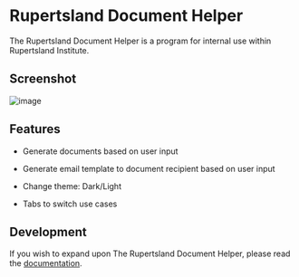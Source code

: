# Rupertsland Document Helper

The Rupertsland Document Helper is a program for internal use within Rupertsland Institute.

## Screenshot

![image](https://github.com/etracrupertsland/Ambassador-Program-Document-Generator/assets/132302674/884051bd-ecbe-42b1-b467-b02799723c94)

## Features

- Generate documents based on user input
  
- Generate email template to document recipient based on user input
  
- Change theme: Dark/Light

- Tabs to switch use cases

## Development

If you wish to expand upon The Rupertsland Document Helper, please read the [documentation](https://github.com/etracrupertsland/Ambassador-Program-Document-Generator/wiki).
